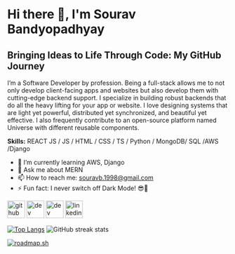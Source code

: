 # Hi there 👋, I'm Sourav Bandyopadhyay

## Bringing Ideas to Life Through Code: My GitHub Journey

I’m a Software Developer by profession. Being a full-stack allows me to not only develop client-facing apps and websites but also develop them with cutting-edge backend support. I specialize in building robust backends that do all the heavy lifting for your app or website. I love designing systems that are light yet powerful, distributed yet synchronized, and beautiful yet effective. I also frequently contribute to an open-source platform named Universe with different reusable components.

**Skills:** REACT JS / JS / HTML / CSS / TS / Python / MongoDB/ SQL /AWS /Django

- 🌱 I’m currently learning AWS, Django 
- 💬 Ask me about MERN 
- 📫 How to reach me: [souravb.1998@gmail.com](mailto:souravb.1998@gmail.com)
- ⚡ Fun fact: I never switch off Dark Mode! 😎🌙 

[<img src='https://cdn.jsdelivr.net/npm/simple-icons/icons/github.svg' alt='github' height='40'>](https://github.com/SouravBandyopadhyay)  [<img src='https://cdn.jsdelivr.net/npm/simple-icons/icons/dev-dot-to.svg' alt='dev' height='40'>](https://dev.to/souravbandyopadhyay)  [<img src='https://cdn.jsdelivr.net/npm/simple-icons/icons/hashnode.svg' alt='dev' height='40'>](https://souravdev98.hashnode.dev/)  [<img src='https://cdn.jsdelivr.net/npm/simple-icons/icons/linkedin.svg' alt='linkedin' height='40'>](https://www.linkedin.com/in/souravbandyopadhyay/)  

[![Top Langs](https://github-readme-stats.vercel.app/api/top-langs/?username=SouravBandyopadhyay&theme=dark&layout=compact)](https://github.com/anuraghazra/github-readme-stats&theme=dark)
![GitHub streak stats](https://streak-stats.demolab.com/?user=SouravBandyopadhyay&theme=dark)  

[![roadmap.sh](https://roadmap.sh/card/wide/6635c3aa96279862ae99ad95?variant=dark)](https://roadmap.sh)
